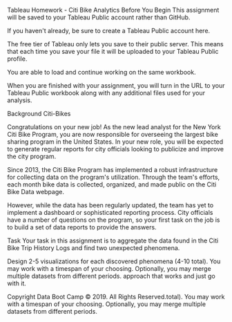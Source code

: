 Tableau Homework - Citi Bike Analytics
Before You Begin
This assignment will be saved to your Tableau Public account rather than GitHub.

If you haven't already, be sure to create a Tableau Public account here.

The free tier of Tableau only lets you save to their public server. This means that each time you save your file it will be uploaded to your Tableau Public profile.

You are able to load and continue working on the same workbook.

When you are finished with your assignment, you will turn in the URL to your Tableau Public workbook along with any additional files used for your analysis.

Background
Citi-Bikes

Congratulations on your new job! As the new lead analyst for the New York Citi Bike Program, you are now responsible for overseeing the largest bike sharing program in the United States. In your new role, you will be expected to generate regular reports for city officials looking to publicize and improve the city program.

Since 2013, the Citi Bike Program has implemented a robust infrastructure for collecting data on the program's utilization. Through the team's efforts, each month bike data is collected, organized, and made public on the Citi Bike Data webpage.

However, while the data has been regularly updated, the team has yet to implement a dashboard or sophisticated reporting process. City officials have a number of questions on the program, so your first task on the job is to build a set of data reports to provide the answers.

Task
Your task in this assignment is to aggregate the data found in the Citi Bike Trip History Logs and find two unexpected phenomena.

Design 2-5 visualizations for each discovered phenomena (4-10 total). You may work with a timespan of your choosing. Optionally, you may merge multiple datasets from different periods.
approach that works and just go with it.


Copyright
Data Boot Camp © 2019. All Rights Reserved.total). You may work with a timespan of your choosing. Optionally, you may merge multiple datasets from different periods.

